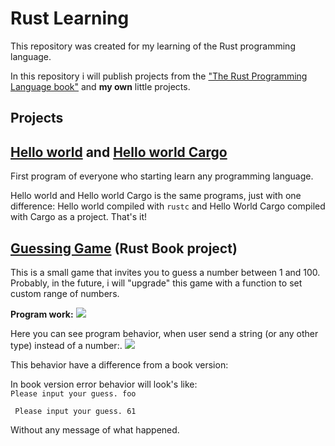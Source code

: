 # Rust Learning

This repository was created for my learning of the Rust programming language.

In this repository i will publish projects from the ["The Rust Programming Language book"](https://doc.rust-lang.org/stable/book/) and **my own** little projects.

## Projects

## [Hello world](https://github.com/Ladniy/rust-learning/tree/master/hello_world) and [Hello world Cargo](https://github.com/Ladniy/rust-learning/tree/master/hello_world_cargo)

First program of everyone who starting learn any programming language.

Hello world and Hello world Cargo is the same programs, just with one difference: Hello world compiled with `rustc` and Hello World Cargo compiled with Cargo as a project. That's it!

## [Guessing Game](https://github.com/Ladniy/rust-learning/tree/master/guessing_game) (Rust Book project)

This is a small game that invites you to guess a number between 1 and 100.<br>
Probably, in the future, i will "upgrade" this game with a function to set custom range of numbers.

**Program work:**
![](https://i.imgur.com/1JbMXul.png)

Here you can see program behavior, when user send a string (or any other type) instead of a number:.
![](https://i.imgur.com/osV9baV.png)

This behavior have a difference from a book version:

In book version error behavior will look's like:<br>
`Please input your guess.
foo`


`
Please input your guess.
61`

Without any message of what happened.